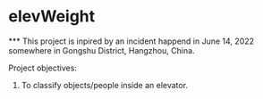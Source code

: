 # elevWeight


*** This project is inpired by an incident happend in June 14, 2022 somewhere in Gongshu District, Hangzhou, China.

Project objectives:

1. To classify objects/people inside an elevator.
